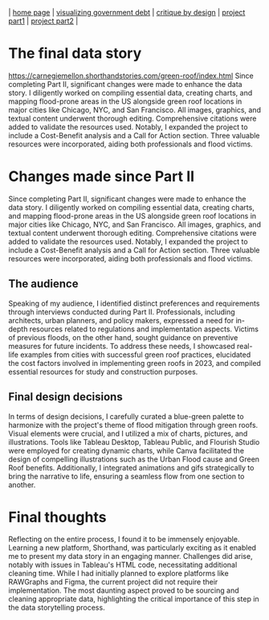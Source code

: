 | [home page](https://lasariial.github.io/DataVizByLaura/) | [visualizing government debt](GeneralGovernmentDebt.md) | [critique by design](CritiqueDesignRedesign.md) | [project part1](FinalProject_P1.md) | [project part2](FinalProject_P2.md) |

# The final data story
https://carnegiemellon.shorthandstories.com/green-roof/index.html
Since completing Part II, significant changes were made to enhance the data story. I diligently worked on compiling essential data, creating charts, and mapping flood-prone areas in the US alongside green roof locations in major cities like Chicago, NYC, and San Francisco. All images, graphics, and textual content underwent thorough editing. Comprehensive citations were added to validate the resources used. Notably, I expanded the project to include a Cost-Benefit analysis and a Call for Action section. Three valuable resources were incorporated, aiding both professionals and flood victims.

# Changes made since Part II
Since completing Part II, significant changes were made to enhance the data story. I diligently worked on compiling essential data, creating charts, and mapping flood-prone areas in the US alongside green roof locations in major cities like Chicago, NYC, and San Francisco. All images, graphics, and textual content underwent thorough editing. Comprehensive citations were added to validate the resources used. Notably, I expanded the project to include a Cost-Benefit analysis and a Call for Action section. Three valuable resources were incorporated, aiding both professionals and flood victims.

## The audience
Speaking of my audience, I identified distinct preferences and requirements through interviews conducted during Part II. Professionals, including architects, urban planners, and policy makers, expressed a need for in-depth resources related to regulations and implementation aspects. Victims of previous floods, on the other hand, sought guidance on preventive measures for future incidents. To address these needs, I showcased real-life examples from cities with successful green roof practices, elucidated the cost factors involved in implementing green roofs in 2023, and compiled essential resources for study and construction purposes.

## Final design decisions
In terms of design decisions, I carefully curated a blue-green palette to harmonize with the project's theme of flood mitigation through green roofs. Visual elements were crucial, and I utilized a mix of charts, pictures, and illustrations. Tools like Tableau Desktop, Tableau Public, and Flourish Studio were employed for creating dynamic charts, while Canva facilitated the design of compelling illustrations such as the Urban Flood cause and Green Roof benefits. Additionally, I integrated animations and gifs strategically to bring the narrative to life, ensuring a seamless flow from one section to another. 

# Final thoughts
Reflecting on the entire process, I found it to be immensely enjoyable. Learning a new platform, Shorthand, was particularly exciting as it enabled me to present my data story in an engaging manner. Challenges did arise, notably with issues in Tableau's HTML code, necessitating additional cleaning time. While I had initially planned to explore platforms like RAWGraphs and Figma, the current project did not require their implementation. The most daunting aspect proved to be sourcing and cleaning appropriate data, highlighting the critical importance of this step in the data storytelling process.
